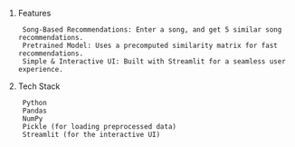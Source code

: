 1. Features

        Song-Based Recommendations: Enter a song, and get 5 similar song recommendations.
        Pretrained Model: Uses a precomputed similarity matrix for fast recommendations.
        Simple & Interactive UI: Built with Streamlit for a seamless user experience.

2. Tech Stack

        Python
        Pandas
        NumPy
        Pickle (for loading preprocessed data)
        Streamlit (for the interactive UI)
